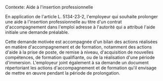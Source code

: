 Contexte: Aide à l'insertion professionnelle

En application de l'article L. 5134-23-2, l'employeur qui souhaite prolonger une aide à l'insertion professionnelle au titre d'un contrat d'accompagnement dans l'emploi adresse à l'autorité qui a attribué l'aide initiale une demande préalable.

Cette demande motivée est accompagnée d'un bilan des actions réalisées en matière d'accompagnement et de formation, notamment des actions d'aide à la prise de poste, de remise à niveau, d'acquisition de nouvelles compétences, de formation qualifiante, ou de la réalisation d'une période d'immersion. L'employeur joint également à sa demande un document répertoriant les actions d'accompagnement et de formation qu'il envisage de mettre en œuvre pendant la période de prolongation.